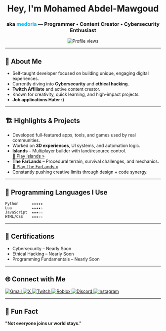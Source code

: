 <!-- GitHub Profile README for medoria -->

<h1 align="center">Hey, I'm Mohamed Abdel-Mawgoud</h1>
<h3 align="center">aka <span style="color:#00BFFF;">medoria</span> — Programmer • Content Creator • Cybersecurity Enthusiast</h3>

<p align="center">
  <img src="https://komarev.com/ghpvc/?username=medoria&label=Profile%20Views&color=blue&style=flat" alt="Profile views" />
</p>

---

## 🚀 About Me

- Self-taught developer focused on building unique, engaging digital experiences.
- Currently diving into **Cybersecurity** and **ethical hacking**.
- **Twitch Affiliate** and active content creator.
- Known for creativity, quick learning, and high-impact projects.
- **Job applications Hater :)**

---

## 🏗️ Highlights & Projects

- Developed full-featured apps, tools, and games used by real communities.
- Worked on **3D experiences**, UI systems, and automation logic.
- **Islands** – Multiplayer builder with land/resource control.  
  [🔗 Play Islands »](https://www.roblox.com/games/placeholder-link)
- **The FarLands** – Procedural terrain, survival challenges, and mechanics.  
  [🔗 Play The FarLands »](https://www.roblox.com/games/placeholder-link)
- Constantly pushing creative limits through design + code synergy.

---

## 🧠 Programming Languages I Use

```text
Python      ★★★★★
Lua         ★★★★☆
JavaScript  ★★★☆☆
HTML/CSS    ★★★☆☆
```

---

## 📜 Certifications

- Cybersecurity – Nearly Soon  
- Ethical Hacking – Nearly Soon  
- Programming Fundamentals – Nearly Soon  

---

## 🌐 Connect with Me

<p align="left">
  <a href="mailto:your-email@gmail.com" target="_blank">
    <img alt="Gmail" src="https://img.shields.io/badge/Gmail-D14836?style=for-the-badge&logo=gmail&logoColor=white" />
  </a>
  <a href="https://x.com/yourusername" target="_blank">
    <img alt="X" src="https://img.shields.io/badge/X-000000?style=for-the-badge&logo=twitter&logoColor=white" />
  </a>
  <a href="https://www.twitch.tv/yourtwitchname" target="_blank">
    <img alt="Twitch" src="https://img.shields.io/badge/Twitch-9146FF?style=for-the-badge&logo=twitch&logoColor=white" />
  </a>
  <a href="https://www.roblox.com/users/yourid/profile" target="_blank">
    <img alt="Roblox" src="https://img.shields.io/badge/Roblox-000000?style=for-the-badge&logo=roblox&logoColor=white" />
  </a>
  <a href="https://discord.com/users/yourdiscordid" target="_blank">
    <img alt="Discord" src="https://img.shields.io/badge/Discord-5865F2?style=for-the-badge&logo=discord&logoColor=white" />
  </a>
  <a href="https://www.instagram.com/yourusername" target="_blank">
    <img alt="Instagram" src="https://img.shields.io/badge/Instagram-E4405F?style=for-the-badge&logo=instagram&logoColor=white" />
  </a>
</p>

---

## 🎉 Fun Fact

**"Not everyone joins ur world stays."**
